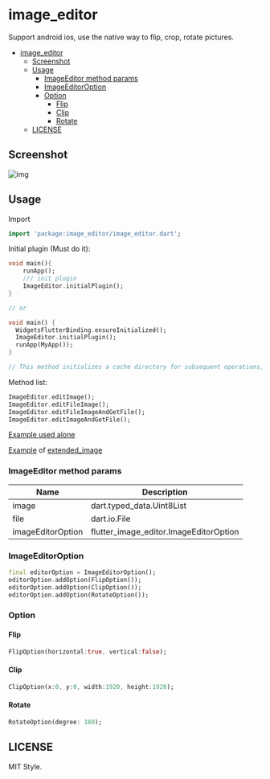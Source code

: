 # image_editor

Support android ios, use the native way to flip, crop, rotate pictures.

- [image_editor](#imageeditor)
  - [Screenshot](#screenshot)
  - [Usage](#usage)
    - [ImageEditor method params](#imageeditor-method-params)
    - [ImageEditorOption](#imageeditoroption)
    - [Option](#option)
      - [Flip](#flip)
      - [Clip](#clip)
      - [Rotate](#rotate)
  - [LICENSE](#license)

## Screenshot

![img](https://github.com/kikt-blog/image/raw/master/github/flutter_image_editor_ss.gif)

## Usage

Import

```dart
import 'package:image_editor/image_editor.dart';
```

Initial plugin (Must do it):

```dart
void main(){
    runApp();
    /// init plugin
    ImageEditor.initialPlugin();
}

// or

void main() {
  WidgetsFlutterBinding.ensureInitialized();
  ImageEditor.initialPlugin();
  runApp(MyApp());
}

// This method initializes a cache directory for subsequent operations, you can call it before you want to use this plugin.`
```

Method list:

```dart
ImageEditor.editImage();
ImageEditor.editFileImage();
ImageEditor.editFileImageAndGetFile();
ImageEditor.editImageAndGetFile();
```

[Example used alone](https://github.com/CaiJingLong/flutter_image_editor/blob/master/example/lib/advanced_page.dart)

[Example](https://github.com/CaiJingLong/flutter_image_editor/blob/master/example/lib/advanced_page.dart) of [extended_image](https://github.com/fluttercandies/extended_image)

### ImageEditor method params

| Name              | Description                            |
| ----------------- | -------------------------------------- |
| image             | dart.typed_data.Uint8List              |
| file              | dart.io.File                           |
| imageEditorOption | flutter_image_editor.ImageEditorOption |

### ImageEditorOption

```dart
final editorOption = ImageEditorOption();
editorOption.addOption(FlipOption());
editorOption.addOption(ClipOption());
editorOption.addOption(RotateOption());
```

### Option

#### Flip

```dart
FlipOption(horizontal:true, vertical:false);
```

#### Clip

```dart
ClipOption(x:0, y:0, width:1920, height:1920);
```

#### Rotate

```dart
RotateOption(degree: 180);
```

## LICENSE

MIT Style.
